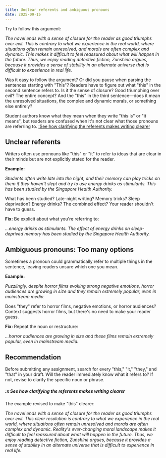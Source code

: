 ```yaml
---
title: Unclear referents and ambiguous pronouns
date: 2025-09-15
---
```


Try to follow this argument:

_The novel ends with a sense of closure for the reader as good triumphs over evil. This is contrary to what we experience in the real world, where situations often remain unresolved, and morals are often complex and dynamic. This makes it difficult to feel reassured about what will happen in the future. Thus, we enjoy reading detective fiction, Zunshine argues, because it provides a sense of stability in an alternate universe that is difficult to experience in real life._

Was it easy to follow the argument? Or did you pause when parsing the sentences starting with "This"? Readers have to figure out what "this" in the second sentence refers to. Is it the sense of closure? Good triumphing over evil? The entire concept? And the "this" in the third sentence—does it mean the unresolved situations, the complex and dynamic morals, or something else entirely?

Student authors know what they mean when they write "this is" or "it means", but readers are confused when it's not clear what those pronouns are referring to. [:See how clarifying the referents makes writing clearer](#x-See-how-clarifying-the-referents-makes-writing-clearer)

## Unclear referents

Writers often use pronouns like "this" or "it" to refer to ideas that are clear in their minds but are not explicitly stated for the reader.

**Example:**

_Students often write late into the night, and their memory can play tricks on them if they haven't slept and try to use energy drinks as stimulants. This has been studied by the Singapore Health Authority._

What has been studied? Late-night writing? Memory tricks? Sleep deprivation? Energy drinks? The combined effect? Your reader shouldn't have to guess.

**Fix:** Be explicit about what you're referring to:

_...energy drinks as stimulants. The effect of energy drinks on sleep-deprived memory has been studied by the Singapore Health Authority._

## Ambiguous pronouns: Too many options

Sometimes a pronoun could grammatically refer to multiple things in the sentence, leaving readers unsure which one you mean.

**Example:**

_Puzzlingly, despite horror films evoking strong negative emotions, horror audiences are growing in size and they remain extremely popular, even in mainstream media._

Does "they" refer to horror films, negative emotions, or horror audiences? Context suggests horror films, but there's no need to make your reader guess.

**Fix:** Repeat the noun or restructure:

_...horror audiences are growing in size and these films remain extremely popular, even in mainstream media._

## Recommendation

Before submitting any assignment, search for every "this," "it," "they," and "that" in your draft. Will the reader immediately know what it refers to? If not, revise to clarify the specific noun or phrase.

##### :x See how clarifying the referents makes writing clearer

The example revised to make "this" clearer:

_The novel ends with a sense of closure for the reader as good triumphs over evil. This clear resolution is contrary to what we experience in the real world, where situations often remain unresolved and morals are often complex and dynamic. Reality's ever-changing moral landscape makes it difficult to feel reassured about what will happen in the future. Thus, we enjoy reading detective fiction, Zunshine argues, because it provides a sense of stability in an alternate universe that is difficult to experience in real life._
